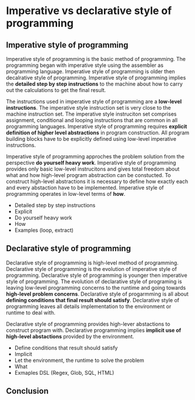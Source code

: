 # Imperative vs declarative style of programming

## Imperative style of programming

Imperative style of programming is the basic method of programming. The
programming began with imperative style using the assembler as programming
language. Imperative style of programming is older then decalrative style of
programming. Imperative style of programming implies the **detailed step by step
instructions** to the machine about how to carry out the calculations to get the
final result.

The instructions used in imperative style of programming are a **low-level
instructions**. The imperative style instruction set is very close to the
machine instruction set. The imperative style instruciton set comprises
assignment, conditional and looping instructions that are common in all
programming languages. Imperative style of programming requires **explicit
definition of higher level abstractions** in program construction. All
program building blocks have to be explicitly defined using low-level
imperative instructions.

Imperative style of programming approches the problem solution from the
perspective **do yourself heavy work**. Imperative style of programming
provides only basic low-level instrucitons and gives total freedom about
what and how high-level program abstraction can be constucted. To construct
high-level abstractions it is necessary to define how exactly each and every
abstaction have to be implemented. Imperative style of programming operates in
low-level terms of **how**.

- Detailed step by step instructions
- Explicit
- Do yourself heavy work
- How
- Examples (loop, extract)

## Declarative style of programming

Declarative style of programming is high-level method of programming.
Declarative style of programming is the evolution of imperative style of
programming. Declarative style of programming is younger then imperative
style of programming. The evolution of declarative style of programing is
leaving low-level programming concerns to the runtime and going towards
**high-level problem concerns**. Declarative style of progarmming is all
about **defining conditions that final result should satisfy**. Declarative
style of programming leaves all details implementation to the environment or
runtime to deal with.

Declarative style of programming provides high-lever abstactions to construct
program with. Declarative programming implies **implicit use of high-level
abstactions** provided by the environment.

- Define conditions that result should satisfy
- Implicit
- Let the environment, the runtime to solve the problem
- What
- Exmaples DSL (Regex, Glob, SQL, HTML)

## Conclusion
